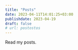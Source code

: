 ```yaml
---
title: "Posts"
date: 2023-04-11T14:01:25+03:00
publishdate: 2023-04-19
draft: false
# url: postostos
---
```


Read my posts.
